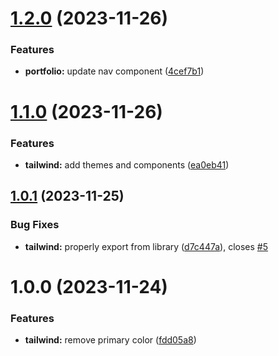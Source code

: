 # [1.2.0](https://github.com/jasonruesch/jasonruesch/compare/portfolio-v1.1.0...portfolio-v1.2.0) (2023-11-26)


### Features

* **portfolio:** update nav component ([4cef7b1](https://github.com/jasonruesch/jasonruesch/commit/4cef7b1507c8cd774d76429cc608b94b9d49f726))

# [1.1.0](https://github.com/jasonruesch/jasonruesch/compare/portfolio-v1.0.1...portfolio-v1.1.0) (2023-11-26)


### Features

* **tailwind:** add themes and components ([ea0eb41](https://github.com/jasonruesch/jasonruesch/commit/ea0eb415be8ad4bceda37ba16f5672573c8640b6))

## [1.0.1](https://github.com/jasonruesch/jasonruesch/compare/portfolio-v1.0.0...portfolio-v1.0.1) (2023-11-25)


### Bug Fixes

* **tailwind:** properly export from library ([d7c447a](https://github.com/jasonruesch/jasonruesch/commit/d7c447a0076160e0a1fbc808b9f0f887874c7c3c)), closes [#5](https://github.com/jasonruesch/jasonruesch/issues/5)

# 1.0.0 (2023-11-24)


### Features

* **tailwind:** remove primary color ([fdd05a8](https://github.com/jasonruesch/jasonruesch/commit/fdd05a8239535998fdc8975b42f42da432e55530))
